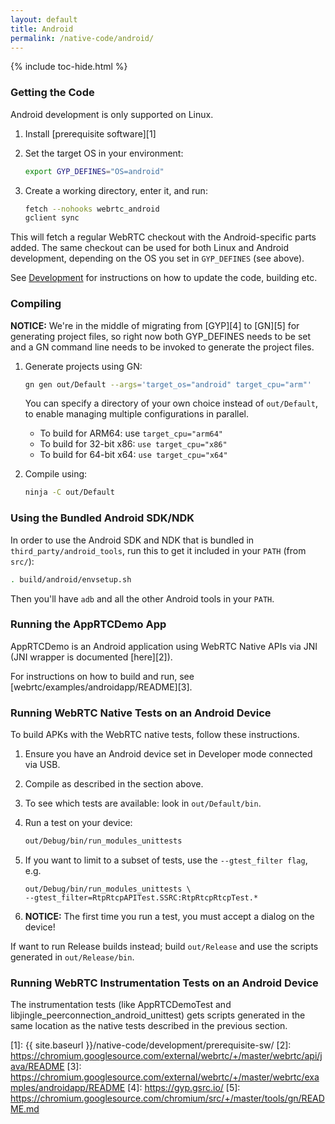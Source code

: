 ```yaml
---
layout: default
title: Android
permalink: /native-code/android/
---
```



{% include toc-hide.html %}


### Getting the Code

Android development is only supported on Linux.

  1. Install [prerequisite software][1]

  2. Set the target OS in your environment:

     ~~~~~ bash
     export GYP_DEFINES="OS=android"
     ~~~~~

  3. Create a working directory, enter it, and run:

     ~~~~~ bash
     fetch --nohooks webrtc_android
     gclient sync
     ~~~~~

This will fetch a regular WebRTC checkout with the Android-specific parts
added. The same checkout can be used for both Linux and Android development,
depending on the OS you set in `GYP_DEFINES` (see above).

See [Development](/native-code/development/) for instructions on how to update
the code, building etc.

### Compiling

**NOTICE:** We're in the middle of migrating from [GYP][4] to [GN][5] for
generating project files, so right now both GYP_DEFINES needs to be set and a GN
command line needs to be invoked to generate the project files.

  1. Generate projects using GN:

     ~~~~~ bash
     gn gen out/Default --args='target_os="android" target_cpu="arm"'
     ~~~~~

     You can specify a directory of your own choice instead of `out/Default`,
     to enable managing multiple configurations in parallel.

      * To build for ARM64: use `target_cpu="arm64"`
      * To build for 32-bit x86: `use target_cpu="x86"`
      * To build for 64-bit x64: `use target_cpu="x64"`

  2. Compile using:

     ~~~~~ bash
     ninja -C out/Default
     ~~~~~

### Using the Bundled Android SDK/NDK

In order to use the Android SDK and NDK that is bundled in
`third_party/android_tools`, run this to get it included in your `PATH` (from
`src/`):

~~~~~ bash
. build/android/envsetup.sh
~~~~~

Then you'll have `adb` and all the other Android tools in your `PATH`.


### Running the AppRTCDemo App

AppRTCDemo is an Android application using WebRTC Native APIs via JNI (JNI
wrapper is documented [here][2]).

For instructions on how to build and run, see
[webrtc/examples/androidapp/README][3].


### Running WebRTC Native Tests on an Android Device

To build APKs with the WebRTC native tests, follow these instructions.

  1. Ensure you have an Android device set in Developer mode connected via
     USB.

  2. Compile as described in the section above.

  3. To see which tests are available: look in `out/Default/bin`.

  4. Run a test on your device:

     ~~~~~ bash
     out/Debug/bin/run_modules_unittests
     ~~~~~

  5. If you want to limit to a subset of tests, use the `--gtest_filter flag`,
     e.g.

     ~~~~~
     out/Debug/bin/run_modules_unittests \
     --gtest_filter=RtpRtcpAPITest.SSRC:RtpRtcpRtcpTest.*
     ~~~~~

  6. **NOTICE:** The first time you run a test, you must accept a dialog on
     the device!

If want to run Release builds instead; build `out/Release` and use the scripts
generated in `out/Release/bin`.


### Running WebRTC Instrumentation Tests on an Android Device

The instrumentation tests (like AppRTCDemoTest and
libjingle_peerconnection_android_unittest) gets scripts generated in the same
location as the native tests described in the previous section.


[1]: {{ site.baseurl }}/native-code/development/prerequisite-sw/
[2]: https://chromium.googlesource.com/external/webrtc/+/master/webrtc/api/java/README
[3]: https://chromium.googlesource.com/external/webrtc/+/master/webrtc/examples/androidapp/README
[4]: https://gyp.gsrc.io/
[5]: https://chromium.googlesource.com/chromium/src/+/master/tools/gn/README.md
